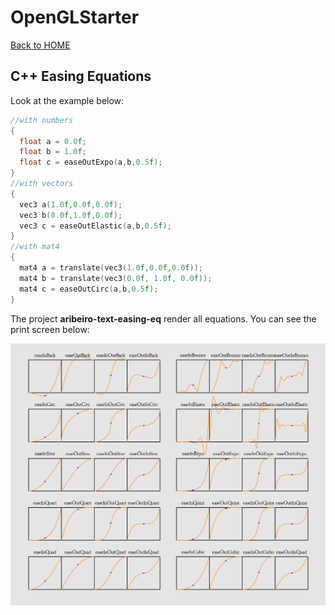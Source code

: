 # OpenGLStarter

[Back to HOME](../index.md)

## C++ Easing Equations

Look at the example below:

```cpp
//with numbers
{
  float a = 0.0f;
  float b = 1.0f;
  float c = easeOutExpo(a,b,0.5f);
}
//with vectors
{
  vec3 a(1.0f,0.0f,0.0f);
  vec3 b(0.0f,1.0f,0.0f);
  vec3 c = easeOutElastic(a,b,0.5f);
}
//with mat4
{
  mat4 a = translate(vec3(1.0f,0.0f,0.0f));
  mat4 b = translate(vec3(0.0f, 1.0f, 0.0f));
  mat4 c = easeOutCirc(a,b,0.5f);
}
```

The project __aribeiro-text-easing-eq__ render all equations. You can see the print screen below:

![Robert Penner's equations](../images/easing-eq.png)
